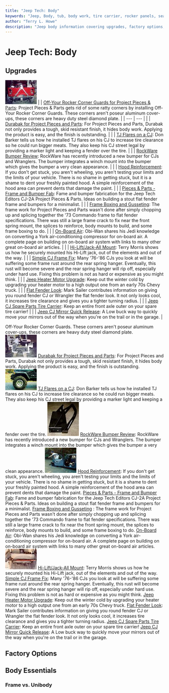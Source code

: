 ```yaml
---
title: "Jeep Tech: Body"
keywords: "Jeep, Body, tub, body work, tire carrier, rocker panels, seats"
author: "Terry L. Howe"
description: "Jeep body information covering upgrades, factory options, and essential information."
---
```


# Jeep Tech: Body
## Upgrades
![Off-Your Rocker](/toc/pieces_oyr_toc.jpg)
|  | [Off-Your Rocker Corner Guards for Project Pieces & Parts](http://www.4x4wire.com/jeep/projects/pieces/oyr/):
Project Pieces & Parts gets rid of some ratty corners by installing
Off-Your Rocker Corner Guards. These corners aren't poseur aluminum
cover-ups, these corners are heavy duty steel diamond plate. |
| --- | --- |
|  | [Durabak for Project Pieces and Parts](http://www.4x4wire.com/jeep/projects/pieces/durabak/):
For Project Pieces and Parts, Durabak not only provides a tough, skid
resistant finish, it hides body work.  Applying the product is easy,
and the finish is outstanding. |
|  | [TJ Flares on a CJ](/body/tjflares/):
Don Barker tells us how he installed TJ flares on his CJ to increase
tire clearance so he could run bigger meats.  They also keep his CJ
street legal by providing a marker light and keeping a fender over
the tire. |
|  | [RockWare Bumper Review](/body/rockware.html):
RockWare has recently introduced a new bumper for CJs and Wranglers.
The bumper integrates a winch mount into the bumper which gives the
bumper a very clean appearance. |
|  | [Hood Reinforcement](/body/cjhood.html):
If you don't get stuck, you aren't wheeling, you aren't testing
your limits and the limits of your vehicle.  There is no shame
in getting stuck, but it is a shame to dent your freshly painted
hood.  A simple reinforcement of the hood area can prevent dents
that damage the paint. |
|  | [Pieces & Parts - Frame and Bumper Fab](http://www.4x4wire.com/jeep/projects/pieces/frame/):
Fame and bumper fabrication for the Jeep Tech Editors
CJ-2A Project Pieces & Parts.  Ideas on building
a stout flat fender frame and bumpers for a minimalist. |
|  | [Frame Boxing and Gusseting](http://www.4x4wire.com/jeep/projects/pieces/frame2/):
The frame work for Project Pieces and Parts wasn't done after simply
chopping up and splicing together the '73 Commando frame to flat
fender specifications.  There was still a large frame crack to
fix near the front spring mount, the splices to reinforce, body
mounts to build, and some frame boxing to do. |
|  | [On-Board Air](/body/york/):
Obi-Wan shares his Jedi knowledge on converting a York air-conditioning
compressor for on-board air.  A complete page on building on on-board
air system with links to many other great on-board air articles. |
|  | [Hi-Lift/Jack-All Mount](/body/him.html):
Terry Morris shows us how he securely mounted his Hi-Lift jack, out of
the elements and out of the way. |
|  | [Simple CJ Frame Fix](/body/frame.html):
Many '76-'86 CJs you look at will be suffering some frame rust around the rear spring hanger.
Eventually, this rust will become severe and the rear spring hanger will rip off, especially under
hard use. Fixing this problem is not as hard or expensive as you might think. |
|  | [Jeep Heater Motor Upgrade](/body/heater.html):
Keep out the winter cold by upgrading your heater motor to a high output one from an early 70s Chevy truck. |
|  | [Flat Fender Look](/body/ff.html):
Mark Sailer contributes information on giving you round fender CJ or Wrangler the flat fender look.  It not only looks cool, it increases tire clearance and gives you a tighter turning radius. |
|  | [Jeep CJ Spare Parts Tire
Carrier](/body/spare.html): Keep an entire front axle outer on your spare tire
carrier! |
|  | [Jeep CJ Mirror Quick Release](/body/mirrorqr.html): A Low buck way to quickly move your mirrors out of the way when
you're on the trail or in the garage. |

Off-Your Rocker Corner Guards. These corners aren't poseur aluminum
cover-ups, these corners are heavy duty steel diamond plate.
![Durabak](/toc/pieces_durabaktoc.jpg)
[Durabak for Project Pieces and Parts](http://www.4x4wire.com/jeep/projects/pieces/durabak/):
For Project Pieces and Parts, Durabak not only provides a tough, skid
resistant finish, it hides body work.  Applying the product is easy,
and the finish is outstanding.
![TJ Flares on CJ](/body/tjflares/tjf08_.jpg)
[TJ Flares on a CJ](/body/tjflares/):
Don Barker tells us how he installed TJ flares on his CJ to increase
tire clearance so he could run bigger meats.  They also keep his CJ
street legal by providing a marker light and keeping a fender over
the tire.
![RockWare bumper](/body/rockware1_.jpg)
[RockWare Bumper Review](/body/rockware.html):
RockWare has recently introduced a new bumper for CJs and Wranglers.
The bumper integrates a winch mount into the bumper which gives the
bumper a very clean appearance.
![](/body/stuck01_.jpg)
[Hood Reinforcement](/body/cjhood.html):
If you don't get stuck, you aren't wheeling, you aren't testing
your limits and the limits of your vehicle.  There is no shame
in getting stuck, but it is a shame to dent your freshly painted
hood.  A simple reinforcement of the hood area can prevent dents
that damage the paint.
[Pieces & Parts - Frame and Bumper Fab](http://www.4x4wire.com/jeep/projects/pieces/frame/):
Fame and bumper fabrication for the Jeep Tech Editors
CJ-2A Project Pieces & Parts.  Ideas on building
a stout flat fender frame and bumpers for a minimalist.
[Frame Boxing and Gusseting](http://www.4x4wire.com/jeep/projects/pieces/frame2/)
:
The frame work for Project Pieces and Parts wasn't done after simply
chopping up and splicing together the '73 Commando frame to flat
fender specifications.  There was still a large frame crack to
fix near the front spring mount, the splices to reinforce, body
mounts to build, and some frame boxing to do.
[On-Board Air](/body/york/):
Obi-Wan shares his Jedi knowledge on converting a York air-conditioning
compressor for on-board air.  A complete page on building on on-board
air system with links to many other great on-board air articles.
![](/toc/himtoc.jpg)
[Hi-Lift/Jack-All Mount](/body/him.html):
Terry Morris shows us how he securely mounted his Hi-Lift jack, out of
the elements and out of the way.
[Simple CJ Frame Fix](/body/frame.html):
Many '76-'86 CJs you look at will be suffering some frame rust around the rear spring hanger.
Eventually, this rust will become severe and the rear spring hanger will rip off, especially under
hard use. Fixing this problem is not as hard or expensive as you might think.
[Jeep Heater Motor Upgrade](/body/heater.html):
Keep out the winter cold by upgrading your heater motor to a high output one from an early 70s Chevy truck.
[Flat Fender Look](/body/ff.html):
Mark Sailer contributes information on giving you round fender CJ or Wrangler the flat fender look.  It not only looks cool, it increases tire clearance and gives you a tighter turning radius.
[Jeep CJ Spare Parts Tire
Carrier](/body/spare.html): Keep an entire front axle outer on your spare tire
carrier!
[Jeep CJ Mirror Quick Release](/body/mirrorqr.html): A Low buck way to quickly move your mirrors out of the way when
you're on the trail or in the garage.
## Factory Options
## Body Essentials
### Frame vs. Unibody